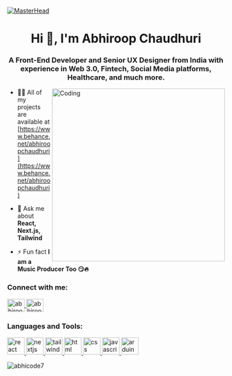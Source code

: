 [![MasterHead](https://user-images.githubusercontent.com/74038190/241765440-80728820-e06b-4f96-9c9e-9df46f0cc0a5.gif)](https://www.behance.net/abhiroopchaudhuri)

<h1 align="center">Hi 👋, I'm Abhiroop Chaudhuri</h1>
<h3 align="center">A Front-End Developer and Senior UX Designer from India with experience in Web 3.0, Fintech, Social Media platforms, Healthcare, and much more.</h3>

<img align="right" alt="Coding" width="400" src="https://camo.githubusercontent.com/7de37139d0b4c1ce40865e799b446c0e963a3dd8fb68d239707237c40604fa3d/68747470733a2f2f63646e2e6472696262626c652e636f6d2f75736572732f3733303730332f73637265656e73686f74732f363538313234332f6176656e746f2e676966">

- 👨‍💻 All of my projects are available at [https://www.behance.net/abhiroopchaudhuri](https://www.behance.net/abhiroopchaudhuri)

- 💬 Ask me about **React, Next.js, Tailwind**

- ⚡ Fun fact **I am a Music Producer Too 😏🔥**



<h3 align="left">Connect with me:</h3>
<p align="left">
    <a href="https://linkedin.com/in/abhiroopchaudhuri" target="blank">
        <img align="center" src="https://raw.githubusercontent.com/rahuldkjain/github-profile-readme-generator/master/src/images/icons/Social/linked-in-alt.svg" alt="abhiroopchaudhuri" height="30" width="40" />
    </a>
    <a href="https://www.behance.net/abhiroopchaudhuri" target="blank">
        <img align="center" src="https://raw.githubusercontent.com/rahuldkjain/github-profile-readme-generator/master/src/images/icons/Social/behance.svg" alt="abhiroopchaudhuri" height="30" width="40" />
    </a>
</p>



<h3 align="left">Languages and Tools:</h3>
<p align="left"> 
 <a href="https://reactjs.org/" target="_blank" rel="noreferrer"> 
    <img src="https://cdn.worldvectorlogo.com/logos/react-2.svg" alt="react" width="40" height="40"/> 
</a> 
<a href="https://nextjs.org/" target="_blank" rel="noreferrer"> 
    <img src="https://cdn.worldvectorlogo.com/logos/nextjs-2.svg](https://uxwing.com/wp-content/themes/uxwing/download/brands-and-social-media/nextjs-icon.png" alt="nextjs" width="40" height="40"/> 
</a> 
<a href="https://tailwindcss.com/" target="_blank" rel="noreferrer"> 
    <img src="https://www.vectorlogo.zone/logos/tailwindcss/tailwindcss-icon.svg" alt="tailwind" width="40" height="40"/> 
</a> 
<a href="https://www.w3.org/html/" target="_blank" rel="noreferrer"> 
    <img src="https://www.vectorlogo.zone/logos/w3_html5/w3_html5-icon.svg" alt="html" width="40" height="40"/> 
</a> 
<a href="https://www.w3.org/Style/CSS/" target="_blank" rel="noreferrer"> 
    <img src="https://www.vectorlogo.zone/logos/w3_css/w3_css-icon.svg" alt="css" width="40" height="40"/> 
</a> 
<a href="https://developer.mozilla.org/en-US/docs/Web/JavaScript" target="_blank" rel="noreferrer"> 
    <img src="https://cdn.worldvectorlogo.com/logos/javascript-1.svg" alt="javascript" width="40" height="40"/> 
</a> 
<a href="https://www.arduino.cc/" target="_blank" rel="noreferrer"> 
    <img src="https://cdn.worldvectorlogo.com/logos/arduino-1.svg" alt="arduino" width="40" height="40"/> 
</a> 
</p>

<p>
    <img align="center" src="https://github-readme-stats.vercel.app/api/top-langs?username=abhicode7&show_icons=true&locale=en&layout=compact" alt="abhicode7" />
</p>
